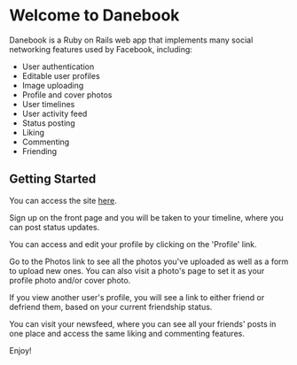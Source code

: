 Welcome to Danebook
========

Danebook is a Ruby on Rails web app that implements many social networking features used by Facebook, including:

* User authentication
* Editable user profiles
* Image uploading
* Profile and cover photos
* User timelines
* User activity feed
* Status posting
* Liking
* Commenting
* Friending

Getting Started
---------------
You can access the site [here](https://kelsey-danebook.herokuapp.com). 

Sign up on the front page and you will be taken to your timeline, where you can post status updates.

You can access and edit your profile by clicking on the 'Profile' link.

Go to the Photos link to see all the photos you've uploaded as well as a form to upload new ones. You can also visit a photo's page to set it as your profile photo and/or cover photo.

If you view another user's profile, you will see a link to either friend or defriend them, based on your current friendship status.

You can visit your newsfeed, where you can see all your friends' posts in one place and access the same liking and commenting features.

Enjoy!
